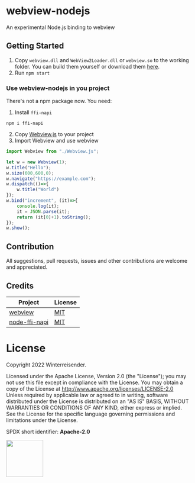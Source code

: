 # webview-nodejs

An experimental Node.js binding to webview

## Getting Started

1. Copy `webview.dll` and `WebView2Loader.dll` or `webview.so` to the working folder. You can build them yourself or download them [here](https://github.com/Winterreisender/webview_nativebuild/releases).
2. Run `npm start`

### Use webview-nodejs in you project

There's not a npm package now. You need:

1. Install `ffi-napi`
```shell
npm i ffi-napi
```
2. Copy [Webview.js](https://github.com/Winterreisender/webview-nodejs/blob/master/Webview.js) to your project
3. Import Webview and use webview
```js
import Webview from "./Webview.js";

let w = new Webview(1);
w.title("Hello");
w.size(600,600,0);
w.navigate("https://example.com");
w.dispatch(()=>{
    w.title("World")
});
w.bind("increment", (it)=>{
    console.log(it);
    it = JSON.parse(it);
    return (it[0]+1).toString();
});
w.show();
```


## Contribution

All suggestions, pull requests, issues and other contributions are welcome and appreciated.

## Credits

| Project                                                                      | License                                                                                          |
|------------------------------------------------------------------------------|--------------------------------------------------------------------------------------------------|
| [webview](https://github.com/webview/webview)                                | [MIT](https://github.com/webview/webview/blob/master/LICENSE)                                    |
| [node-ffi-napi](https://github.com/node-ffi-napi/node-ffi-napi)              | [MIT](https://github.com/node-ffi-napi/node-ffi-napi/blob/master/LICENSE)                        |

# License

Copyright 2022 Winterreisender.

Licensed under the Apache License, Version 2.0 (the "License"); you may not use this file except in compliance with the License. You may obtain a copy of the License at http://www.apache.org/licenses/LICENSE-2.0  
Unless required by applicable law or agreed to in writing, software distributed under the License is distributed on an "AS IS" BASIS, WITHOUT WARRANTIES OR CONDITIONS OF ANY KIND, either express or implied.  
See the License for the specific language governing permissions and limitations under the License.

SPDX short identifier: **Apache-2.0**

<img src="https://opensource.org/sites/default/files/public/OSIApproved.svg" width="100" />

